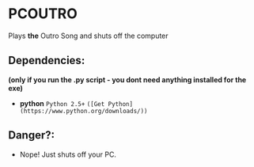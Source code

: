 #   PCOUTRO
Plays **the** Outro Song and shuts off the computer

## Dependencies:
**(only if you run the .py script - you dont need anything installed for the exe)**
- **python** `Python 2.5+` `([Get Python](https://www.python.org/downloads/))`
  
## Danger?:
- Nope! Just shuts off your PC.
